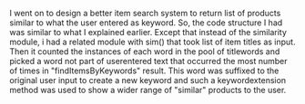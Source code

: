 I went on to design a better item search system to return list of products similar to what the user entered as keyword. So, the code structure I had was similar to what I explained earlier. Except that instead of the similarity module, i had a related module with sim() that took list of item titles as input. Then it counted the instances of each word in the pool of titlewords and picked a word not part of userentered text that occurred the most number of times in "findItemsByKeywords" result. This word was suffixed to the original user input to create a new keyword and such a keywordextension method was used to show a wider range of "similar" products to the user.
